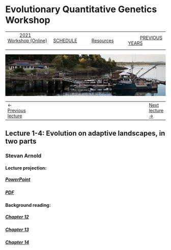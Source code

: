
# Evolutionary Quantitative Genetics Workshop #

|        |        |        |    |
|--------|---------------------------------------------|--------------------|------------------------------------------|
| &nbsp;&nbsp;&nbsp;&nbsp;&nbsp;&nbsp;&nbsp;&nbsp;&nbsp; [2021 Workshop (Online)](/index.html) &nbsp;&nbsp;&nbsp;&nbsp;&nbsp;&nbsp;&nbsp;&nbsp;&nbsp; | &nbsp;&nbsp;&nbsp;&nbsp;&nbsp;&nbsp;&nbsp;&nbsp;&nbsp;&nbsp;&nbsp;&nbsp; [SCHEDULE](schedule.html) &nbsp;&nbsp;&nbsp;&nbsp;&nbsp;&nbsp;&nbsp;&nbsp;&nbsp; | &nbsp;&nbsp;&nbsp;&nbsp;&nbsp;&nbsp;&nbsp;&nbsp;&nbsp;&nbsp;&nbsp;&nbsp; [Resources](resources.html) &nbsp;&nbsp;&nbsp;&nbsp;&nbsp;&nbsp;&nbsp;&nbsp;&nbsp; | &nbsp;&nbsp;&nbsp;&nbsp;&nbsp;&nbsp;&nbsp;&nbsp;&nbsp; [PREVIOUS YEARS](previous.md) &nbsp;&nbsp;&nbsp;&nbsp;&nbsp;&nbsp; |


<div align="left">
<img src="/media/FHLimage2018b.jpg" alt="FHL waterfront in 2018">
</div>
  
<table><tr><td>&larr; <a href="lecture1-3.html">Previous lecture</a></td><td width="665">&nbsp;</td><td> <a href="lecture2-1.html">Next lecture &rarr;</a></td></tr></table>

## Lecture 1-4: Evolution on adaptive landscapes, in two parts ##

### Stevan Arnold ###
  
#### Lecture projection: ####

##### [PowerPoint](https://drive.google.com/file/d/1JdRLoxaKjukD_Fg5aXQWFeATX4Wxv8aX/view?usp=sharing) #####
##### [PDF](https://drive.google.com/file/d/1hUlIo_0Zp1o5ujdFfp_w7fKb31wINixz/view?usp=sharing) #####

#### Background reading: ####

##### [Chapter 12]() #####
##### [Chapter 13]() #####
##### [Chapter 14]() #####

